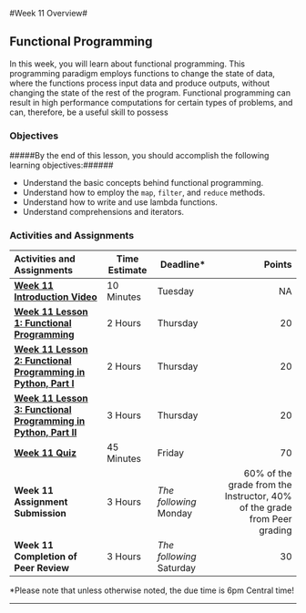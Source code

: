 #Week 11 Overview#

## Functional Programming ##

In this week, you will learn about functional programming. This
programming paradigm employs functions to change the state of data,
where the functions process input data and produce outputs, without
changing the state of the rest of the program. Functional programming
can result in high performance computations for certain types of
problems, and can, therefore, be a useful skill to possess

### Objectives ###

#####By the end of this lesson, you should accomplish the following learning objectives:######

- Understand the basic concepts behind functional programming.
- Understand how to employ the `map`, `filter`, and `reduce` methods.
- Understand how to write and use lambda functions.
- Understand comprehensions and iterators.

### Activities and Assignments ###

|Activities and Assignments | Time Estimate | Deadline* | Points|
|:------| -----|-------|----------:|
|**[Week 11 Introduction Video][w11v]**|10 Minutes|Tuesday|NA|
|**[Week 11 Lesson 1: Functional Programming](lesson1.md)**| 2 Hours |Thursday| 20|
|**[Week 11 Lesson 2: Functional Programming in Python, Part I](lesson2.md)**| 2 Hours | Thursday | 20 |
|**[Week 11 Lesson 3: Functional Programming in Python, Part II](lesson3.md)**| 3 Hours | Thursday| 20 |
|**[Week 11 Quiz][w11q]**| 45 Minutes | Friday | 70|
|**Week 11 Assignment Submission**| 3 Hours | *The following* Monday | 60% of the grade from the Instructor, 40% of the grade from Peer grading | 
|**Week 11 Completion of Peer Review**| 3 Hours | *The following* Saturday | 30 | 

*Please note that unless otherwise noted, the due time is 6pm Central time!

----------
[w11v]: https://mediaspace.illinois.edu/media/Week+Eleven/1_j2l96ypc/48757791
[w11q]: https://learn.illinois.edu/mod/quiz/view.php?id=1676837

